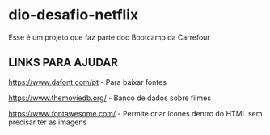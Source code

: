# dio-desafio-netflix
Esse é um projeto que faz parte doo Bootcamp da Carrefour


## LINKS PARA AJUDAR

https://www.dafont.com/pt - Para baixar fontes

https://www.themoviedb.org/ - Banco de dados sobre filmes

https://www.fontawesome.com/ - Permite criar ícones dentro do HTML sem precisar ter as imagens